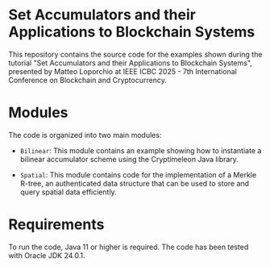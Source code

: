 # Set Accumulators and their Applications to Blockchain Systems

This repository contains the source code for the examples shown during the tutorial "Set Accumulators and their Applications to Blockchain Systems", presented by Matteo Loporchio at IEEE ICBC 2025 - 7th International Conference on Blockchain and Cryptocurrency.

# Modules

The code is organized into two main modules:

- `Bilinear`: This module contains an example showing how to instantiate a bilinear accumulator scheme using the Cryptimeleon Java library.

- `Spatial`: This module contains code for the implementation of a Merkle R-tree, an authenticated data structure that can be used to store and query spatial data efficiently.

# Requirements

To run the code, Java 11 or higher is required. The code has been tested with Oracle JDK 24.0.1.


